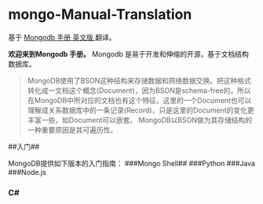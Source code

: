# mongo-Manual-Translation
基于 [Mongodb 手册 英文版 ](http://docs.mongodb.org/manual/)翻译。

**欢迎来到Mongodb 手册。** Mongodb 是易于开发和伸缩的开源，基于文档结构数据库。
>MongoDB使用了BSON这种结构来存储数据和网络数据交换。把这种格式转化成一文档这个概念(Document)，因为BSON是schema-free的，所以在MongoDB中所对应的文档也有这个特征，这里的一个Document也可以理解成关系数据库中的一条记录(Record)，只是这里的Document的变化更丰富一些，如Document可以嵌套。
MongoDB以BSON做为其存储结构的一种重要原因是其可遍历性。

##入门##

MongoDB提供如下版本的入门指南：
###Mongo Shell##
###Python 
###Java 
###Node.js 
### C\# ###

